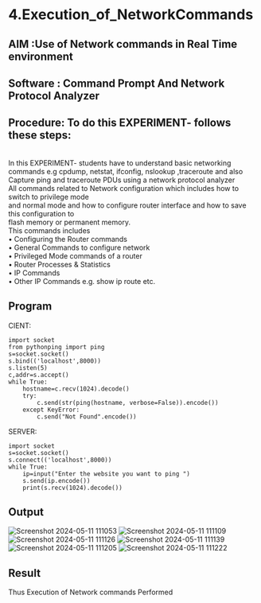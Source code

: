 # 4.Execution_of_NetworkCommands
## AIM :Use of Network commands in Real Time environment
## Software : Command Prompt And Network Protocol Analyzer
## Procedure: To do this EXPERIMENT- follows these steps:
<BR>
In this EXPERIMENT- students have to understand basic networking commands e.g cpdump, netstat, ifconfig, nslookup ,traceroute and also Capture ping and traceroute PDUs using a network protocol analyzer 
<BR>
All commands related to Network configuration which includes how to switch to privilege mode
<BR>
and normal mode and how to configure router interface and how to save this configuration to
<BR>
flash memory or permanent memory.
<BR>
This commands includes
<BR>
• Configuring the Router commands
<BR>
• General Commands to configure network
<BR>
• Privileged Mode commands of a router 
<BR>
• Router Processes & Statistics
<BR>
• IP Commands
<BR>
• Other IP Commands e.g. show ip route etc.
<BR>

## Program
CIENT:
```
import socket 
from pythonping import ping 
s=socket.socket() 
s.bind(('localhost',8000)) 
s.listen(5) 
c,addr=s.accept() 
while True: 
    hostname=c.recv(1024).decode() 
    try: 
        c.send(str(ping(hostname, verbose=False)).encode()) 
    except KeyError: 
        c.send("Not Found".encode())
```

SERVER:
``` 
import socket 
s=socket.socket() 
s.connect(('localhost',8000)) 
while True: 
    ip=input("Enter the website you want to ping ") 
    s.send(ip.encode()) 
    print(s.recv(1024).decode())
```

## Output

![Screenshot 2024-05-11 111053](https://github.com/Sanafathima95773/4.Execution_of_NetworkCommends/assets/147084627/79610eb7-b5b3-4987-a8b9-c8018eab9bea)
![Screenshot 2024-05-11 111109](https://github.com/Sanafathima95773/4.Execution_of_NetworkCommends/assets/147084627/30b015c5-d5f5-4a2f-91f2-4f1424318003)
![Screenshot 2024-05-11 111126](https://github.com/Sanafathima95773/4.Execution_of_NetworkCommends/assets/147084627/863853ab-3fb3-42af-bc1c-d539a221d131)
![Screenshot 2024-05-11 111139](https://github.com/Sanafathima95773/4.Execution_of_NetworkCommends/assets/147084627/39e57951-3a0f-4fe7-87f1-80e1778361ed)
![Screenshot 2024-05-11 111205](https://github.com/Sanafathima95773/4.Execution_of_NetworkCommends/assets/147084627/e7c15014-bac7-4f4a-af1b-c186a20b573c)
![Screenshot 2024-05-11 111222](https://github.com/Sanafathima95773/4.Execution_of_NetworkCommends/assets/147084627/1306513f-82ba-4989-989d-2134c7bd1079)

## Result
Thus Execution of Network commands Performed 
